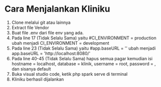 # Cara Menjalankan Kliniku

1. Clone melalui git atau lainnya
2. Extract file Vendor
3. Buat file .env dari file env yang ada.
4. Pada line 17 (Tidak Selalu Sama) yaitu #CI_ENVIRONMENT = production ubah menjadi CI_ENVIRONMENT = development
5. Pada line 23 (Tidak Selalu Sama) yaitu #app.baseURL = '' ubah menjadi app.baseURL = 'http://localhost:8080/'
6. Pada line 40-45 (Tidak Selalu Sama) hapus semua pagar kemudian isi hostname = localhost, database = klinik, username = root, password = , dan sisanya default
7. Buka visual studio code, ketik php spark serve di terminal
8. Kliniku berhasil dijalankan
